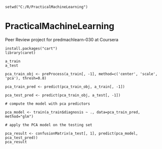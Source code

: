 ```{R}
setwd("C:/R/PracticalMachineLearning")
```

# PracticalMachineLearning
Peer Review project for predmachlearn-030 at Coursera

```{R}
install.packages("cart")
library(caret)

a_train
a_test

pca_train_obj <- preProcess(a_train[, -1], method=c('center', 'scale', 'pca'), thresh=0.8)

pca_train_pred <- predict(pca_train_obj, a_train[, -1])

pca_test_pred <- predict(pca_train_obj, a_test[, -1])

# compute the model with pca predictors

pca_model <- train(a_train$diagnosis ~ ., data=pca_train_pred, method="glm")

# apply the PCA model on the testing set

pca_result <- confusionMatrix(a_test[, 1], predict(pca_model, pca_test_pred))
pca_result
```

